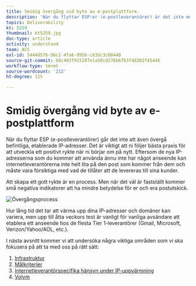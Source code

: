 ```yaml
---
title: Smidig övergång vid byte av e-postplattform.
description: 'När du flyttar ESP:er (e-postleverantörer) är det inte möjligt att även övergå befintliga, etablerade IP-adresser. Det är viktigt att ni följer bästa praxis för att utveckla ett positivt rykte när ni börjar om på nytt. '
topics: Deliverability
kt: 5259
thumbnail: kt5259.jpg
doc-type: article
activity: understand
team: ACS
exl-id: 5444d576-5bc1-4fa6-9956-c63dc3c60440
source-git-commit: 68c403f915287e1a50cd276b67b3f48202f45446
workflow-type: tm+mt
source-wordcount: '212'
ht-degree: 11%

---
```


# Smidig övergång vid byte av e-postplattform

När du flyttar ESP (e-postleverantörer) går det inte att även övergå befintliga, etablerade IP-adresser. Det är viktigt att ni följer bästa praxis för att utveckla ett positivt rykte när ni börjar om på nytt. Eftersom de nya IP-adresserna som du kommer att använda ännu inte har något anseende kan internetleverantörerna inte helt lita på den post som kommer från dem och måste vara försiktiga med vad de tillåter att de levereras till sina kunder.

Att skapa ett gott rykte är en process. Men när det väl är fastställt kommer små negativa indikatorer att ha mindre betydelse för er och era postutskick.

![Övergångsprocess](../assets/transition-process.png)

Hur lång tid det tar att värma upp dina IP-adresser och domäner kan variera, men upp till åtta veckors test är vanligt för vanliga avsändare att etablera ett anseende hos de flesta Tier 1-leverantörer (Gmail, Microsoft, Verizon/Yahoo/AOL, etc.).

I nästa avsnitt kommer vi att undersöka några viktiga områden som vi ska fokusera på att ta med oss på rätt sätt:

1. [Infrastruktur](/help/transition-process/infrastructure.md)
2. [Målkriterier](/help/transition-process/targeting-criteria.md)
3. [Internetleverantörspecifika hänsyn under IP-uppvärmning](/help/transition-process/isp-specific-considerations-during-ip-warming.md)
4. [Volym](/help/transition-process/volume.md)
